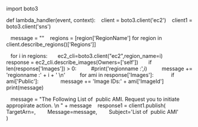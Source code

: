 import boto3

def lambda_handler(event, context):
   client = boto3.client('ec2')
   client1 = boto3.client('sns')

   message = ""
   regions = [region['RegionName'] for region in client.describe_regions()['Regions']]


   for i in regions:
      ec2_cli=boto3.client("ec2",region_name=i)
      response = ec2_cli.describe_images(Owners=['self'])
      if len(response['Images']) > 0:
         #print('regionname :',i)
         message += 'regionname :' + i + ' \n'
         for ami in response['Images']:
           if  ami['Public']:
              message += 'Image IDs:' + ami['ImageId']
         print(message)

   message = "The Following List of  public AMI. Request you to initiate appropirate action. \n " + message
   response1 = client1.publish(
       TargetArn=<put the ARN of SNS>,
       Message=message,
       Subject='List of  public AMI' 
      )  

